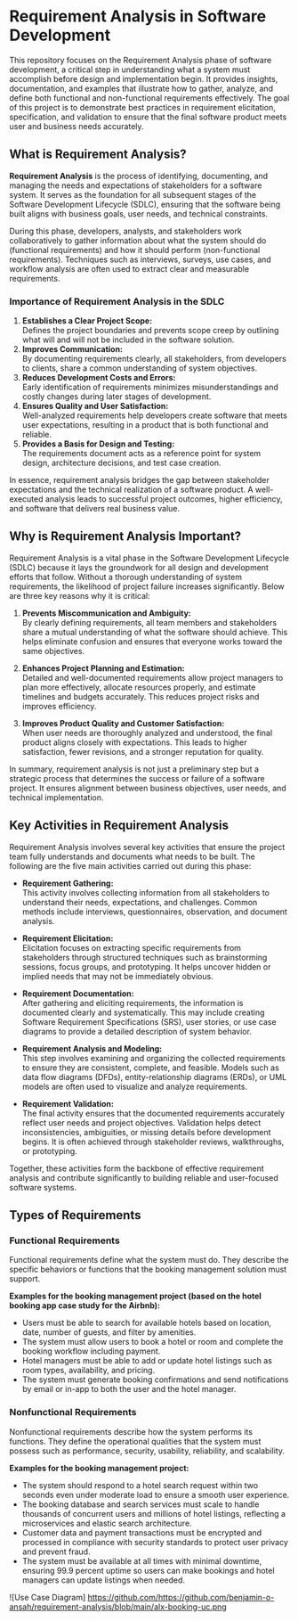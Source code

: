 # Requirement Analysis in Software Development

This repository focuses on the Requirement Analysis phase of software development, a critical step in understanding what a system must accomplish before design and implementation begin.
It provides insights, documentation, and examples that illustrate how to gather, analyze, and define both functional and non-functional requirements effectively.
The goal of this project is to demonstrate best practices in requirement elicitation, specification, and validation to ensure that the final software product meets user and business needs accurately.

## What is Requirement Analysis?

**Requirement Analysis** is the process of identifying, documenting, and managing the needs and expectations of stakeholders for a software system. It serves as the foundation for all subsequent stages of the Software Development Lifecycle (SDLC), ensuring that the software being built aligns with business goals, user needs, and technical constraints.

During this phase, developers, analysts, and stakeholders work collaboratively to gather information about what the system should do (functional requirements) and how it should perform (non-functional requirements). Techniques such as interviews, surveys, use cases, and workflow analysis are often used to extract clear and measurable requirements.

### Importance of Requirement Analysis in the SDLC

1. **Establishes a Clear Project Scope:**  
   Defines the project boundaries and prevents scope creep by outlining what will and will not be included in the software solution.
2. **Improves Communication:**  
   By documenting requirements clearly, all stakeholders, from developers to clients, share a common understanding of system objectives.
3. **Reduces Development Costs and Errors:**  
   Early identification of requirements minimizes misunderstandings and costly changes during later stages of development.
4. **Ensures Quality and User Satisfaction:**  
   Well-analyzed requirements help developers create software that meets user expectations, resulting in a product that is both functional and reliable.
5. **Provides a Basis for Design and Testing:**  
   The requirements document acts as a reference point for system design, architecture decisions, and test case creation.

In essence, requirement analysis bridges the gap between stakeholder expectations and the technical realization of a software product. A well-executed analysis leads to successful project outcomes, higher efficiency, and software that delivers real business value.

## Why is Requirement Analysis Important?

Requirement Analysis is a vital phase in the Software Development Lifecycle (SDLC) because it lays the groundwork for all design and development efforts that follow. Without a thorough understanding of system requirements, the likelihood of project failure increases significantly. Below are three key reasons why it is critical:

1. **Prevents Miscommunication and Ambiguity:**  
   By clearly defining requirements, all team members and stakeholders share a mutual understanding of what the software should achieve. This helps eliminate confusion and ensures that everyone works toward the same objectives.

2. **Enhances Project Planning and Estimation:**  
   Detailed and well-documented requirements allow project managers to plan more effectively, allocate resources properly, and estimate timelines and budgets accurately. This reduces project risks and improves efficiency.

3. **Improves Product Quality and Customer Satisfaction:**  
   When user needs are thoroughly analyzed and understood, the final product aligns closely with expectations. This leads to higher satisfaction, fewer revisions, and a stronger reputation for quality.

In summary, requirement analysis is not just a preliminary step but a strategic process that determines the success or failure of a software project. It ensures alignment between business objectives, user needs, and technical implementation.

## Key Activities in Requirement Analysis

Requirement Analysis involves several key activities that ensure the project team fully understands and documents what needs to be built. The following are the five main activities carried out during this phase:

- **Requirement Gathering:**  
  This activity involves collecting information from all stakeholders to understand their needs, expectations, and challenges. Common methods include interviews, questionnaires, observation, and document analysis.

- **Requirement Elicitation:**  
  Elicitation focuses on extracting specific requirements from stakeholders through structured techniques such as brainstorming sessions, focus groups, and prototyping. It helps uncover hidden or implied needs that may not be immediately obvious.

- **Requirement Documentation:**  
  After gathering and eliciting requirements, the information is documented clearly and systematically. This may include creating Software Requirement Specifications (SRS), user stories, or use case diagrams to provide a detailed description of system behavior.

- **Requirement Analysis and Modeling:**  
  This step involves examining and organizing the collected requirements to ensure they are consistent, complete, and feasible. Models such as data flow diagrams (DFDs), entity-relationship diagrams (ERDs), or UML models are often used to visualize and analyze requirements.

- **Requirement Validation:**  
  The final activity ensures that the documented requirements accurately reflect user needs and project objectives. Validation helps detect inconsistencies, ambiguities, or missing details before development begins. It is often achieved through stakeholder reviews, walkthroughs, or prototyping.

Together, these activities form the backbone of effective requirement analysis and contribute significantly to building reliable and user-focused software systems.

## Types of Requirements

### Functional Requirements

Functional requirements define what the system must do. They describe the specific behaviors or functions that the booking management solution must support.

**Examples for the booking management project (based on the hotel booking app case study for the Airbnb):**

- Users must be able to search for available hotels based on location, date, number of guests, and filter by amenities.  
- The system must allow users to book a hotel or room and complete the booking workflow including payment.  
- Hotel managers must be able to add or update hotel listings such as room types, availability, and pricing.  
- The system must generate booking confirmations and send notifications by email or in-app to both the user and the hotel manager.  

### Nonfunctional Requirements

Nonfunctional requirements describe how the system performs its functions. They define the operational qualities that the system must possess such as performance, security, usability, reliability, and scalability.

**Examples for the booking management project:**

- The system should respond to a hotel search request within two seconds even under moderate load to ensure a smooth user experience.  
- The booking database and search services must scale to handle thousands of concurrent users and millions of hotel listings, reflecting a microservices and elastic search architecture.  
- Customer data and payment transactions must be encrypted and processed in compliance with security standards to protect user privacy and prevent fraud.  
- The system must be available at all times with minimal downtime, ensuring 99.9 percent uptime so users can make bookings and hotel managers can update listings when needed.

![Use Case Diagram]
https://github.com/https://github.com/benjamin-o-ansah/requirement-analysis/blob/main/alx-booking-uc.png
